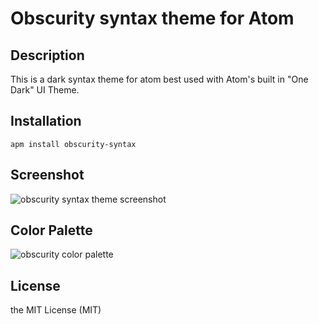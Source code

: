 # Obscurity syntax theme for Atom

## Description

This is a dark syntax theme for atom best used with Atom's built in "One Dark" UI Theme.

## Installation

```shell
apm install obscurity-syntax
```

## Screenshot

![obscurity syntax theme screenshot](https://cdn.rawgit.com/varemenos/obscurity-syntax/master/screenshot.png)

## Color Palette

![obscurity color palette](https://cdn.rawgit.com/varemenos/obscurity-syntax/master/palette.svg)

## License

the MIT License (MIT)
